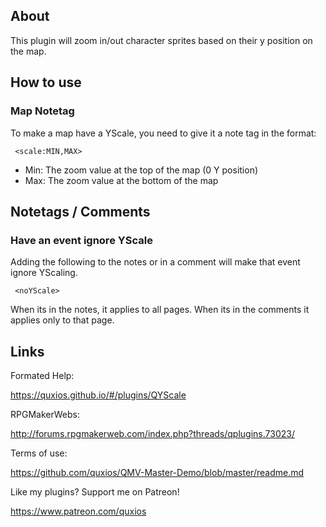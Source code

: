 

## AboutThis plugin will zoom in/out character sprites based on their y positionon the map.

## How to use
### **Map Notetag**To make a map have a YScale, you need to give it a note tag in the format:~~~ <scale:MIN,MAX>~~~- Min: The zoom value at the top of the map (0 Y position)- Max: The zoom value at the bottom of the map

## Notetags / Comments
### **Have an event ignore YScale**Adding the following to the notes or in a comment will make that event ignoreYScaling.~~~ <noYScale>~~~When its in the notes, it applies to all pages. When its in the commentsit applies only to that page.

## LinksFormated Help: https://quxios.github.io/#/plugins/QYScaleRPGMakerWebs:  http://forums.rpgmakerweb.com/index.php?threads/qplugins.73023/Terms of use:  https://github.com/quxios/QMV-Master-Demo/blob/master/readme.mdLike my plugins? Support me on Patreon! https://www.patreon.com/quxios